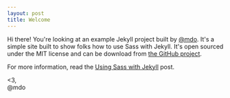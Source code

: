 ```yaml
---
layout: post
title: Welcome
---
```


Hi there! You're looking at an example Jekyll project built by [@mdo](https://twitter.com/mdo). It's a simple site built to show folks how to use Sass with Jekyll. It's open sourced under the MIT license and can be download from [the GitHub project](https://github.com/mdo/jekyll-example).

For more information, read the [Using Sass with Jekyll](http://markdotto.com/2014/09/26/sass-and-jekyll/) post.

<3,<br>
@mdo